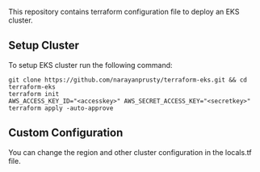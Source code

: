 This repository contains terraform configuration file to deploy an EKS cluster.

## Setup Cluster

To setup EKS cluster run the following command:

```
git clone https://github.com/narayanprusty/terraform-eks.git && cd terraform-eks
terraform init
AWS_ACCESS_KEY_ID="<accesskey>" AWS_SECRET_ACCESS_KEY="<secretkey>" terraform apply -auto-approve
```

## Custom Configuration

You can change the region and other cluster configuration in the locals.tf file.
